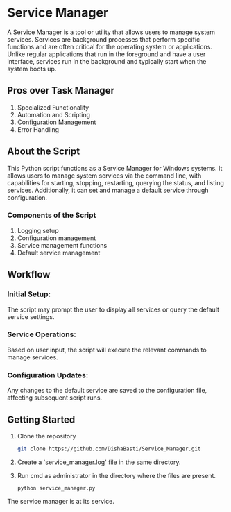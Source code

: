 # Service Manager

A Service Manager is a tool or utility that allows users to manage system services. Services are background processes that perform specific functions and are often critical for the operating system or applications. Unlike regular applications that run in the foreground and have a user interface, services run in the background and typically start when the system boots up.

## Pros over Task Manager

1. Specialized Functionality
2. Automation and Scripting
3. Configuration Management
4. Error Handling

## About the Script

This Python script functions as a Service Manager for Windows systems. It allows users to manage system services via the command line, with capabilities for starting, stopping, restarting, querying the status, and listing services. Additionally, it can set and manage a default service through configuration.

### Components of the Script
1. Logging setup
2. Configuration management
3. Service management functions
4. Default service management

## Workflow

### Initial Setup:

The script may prompt the user to display all services or query the default service settings.
### Service Operations:

Based on user input, the script will execute the relevant commands to manage services.
### Configuration Updates:

Any changes to the default service are saved to the configuration file, affecting subsequent script runs.

## Getting Started

1. Clone the repository
   ```bash
   git clone https://github.com/DishaBasti/Service_Manager.git
   ```

2. Create a 'service_manager.log' file in the same directory.

3. Run cmd as administrator in the directory where the files are present.
   ```
   python service_manager.py
   ```
The service manager is at its service.

